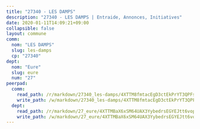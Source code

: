 ```yaml
---
title: "27340 - LES DAMPS"
description: "27340 - LES DAMPS | Entraide, Annonces, Initiatives"
date: 2020-01-11T14:09:21+09:00
collapsible: false
layout: commune
comm:
  nom: "LES DAMPS"
  slug: les-damps
  cp: "27340"
dept:
  nom: "Eure"
  slug: eure
  num: "27"
peerpad:
  comm:
    read_path: /r/markdown/27340_les-damps/4XTTM8fmtacEgD3ctEkPrYT3QPFsgDTm6Cj7qJsajKLBANuYo
    write_path: /w/markdown/27340_les-damps/4XTTM8fmtacEgD3ctEkPrYT3QPFsgDTm6Cj7qJsajKLBANuYo-K3TgTdMYCVikMWhoE3PJm6X9V8a1w7EUUqGvzsTYB5DUkyWceraGYiLzVo3Eu5Q5GeYG36GpzZCq8TnF4WZPoTkMfzZjk8qovyritUVx6SdAqwVuwtWUy6fbvYcNnWmr2yLhmyto
  dept:
    read_path: /r/markdown/27_eure/4XTTMBaX6xSM64UAX3YybedrsEGYEJtt6vopdQsPEFtGijgwg
    write_path: /w/markdown/27_eure/4XTTMBaX6xSM64UAX3YybedrsEGYEJtt6vopdQsPEFtGijgwg-K3TgUmjy61Gu7ZFzjoVmiacXP2Rc4pq6sxVCYUX3mFQZWQw9yCKsEoAMagtuW4jJTYhK96DsWW4cPmZLagvQNZ34BscGcu4btrtJibt18c1mpqofaWe6Q3RartDiuMTjY7NrsH4r
---
```


